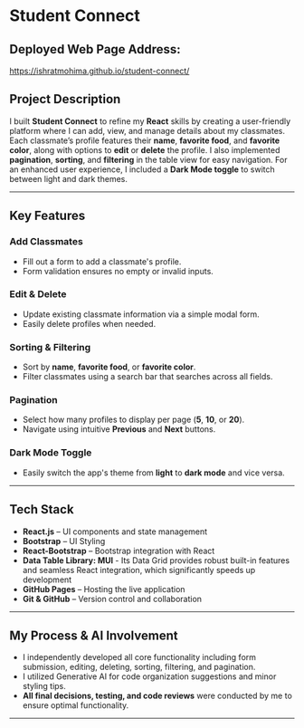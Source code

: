 # Student Connect

##  Deployed Web Page Address:
https://ishratmohima.github.io/student-connect/

## Project Description
I built **Student Connect** to refine my **React** skills by creating a user-friendly platform where I can add, view, and manage details about my classmates. Each classmate’s profile features their **name**, **favorite food**, and **favorite color**, along with options to **edit** or **delete** the profile. I also implemented **pagination**, **sorting**, and **filtering** in the table view for easy navigation. For an enhanced user experience, I included a **Dark Mode toggle** to switch between light and dark themes.

---

## Key Features

### **Add Classmates**
- Fill out a form to add a classmate's profile.
- Form validation ensures no empty or invalid inputs.

### **Edit & Delete**
- Update existing classmate information via a simple modal form.
- Easily delete profiles when needed.

### **Sorting & Filtering**

- Sort by **name**, **favorite food**, or **favorite color**.
- Filter classmates using a search bar that searches across all fields.

### **Pagination**

- Select how many profiles to display per page (**5**, **10**, or **20**).
- Navigate using intuitive **Previous** and **Next** buttons.

### **Dark Mode Toggle**

- Easily switch the app's theme from **light** to **dark mode** and vice versa.

---

## Tech Stack

- **React.js** – UI components and state management
- **Bootstrap** – UI Styling
- **React-Bootstrap** – Bootstrap integration with React
- **Data Table Library: MUI** - Its Data Grid provides robust built-in features and seamless React integration, which significantly speeds up development
- **GitHub Pages** – Hosting the live application
- **Git & GitHub** – Version control and collaboration

---

## My Process & AI Involvement

- I independently developed all core functionality including form submission, editing, deleting, sorting, filtering, and pagination.
- I utilized Generative AI for code organization suggestions and minor styling tips.
- **All final decisions, testing, and code reviews** were conducted by me to ensure optimal functionality.

---

